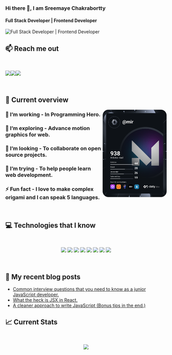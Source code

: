### Hi there 👋, I am Sreemaye Chakrabortty
#### Full Stack Developer | Frontend Developer
![Full Stack Developer | Frontend Developer](https://media.licdn.com/dms/image/D5616AQEP6EtXks9hcQ/profile-displaybackgroundimage-shrink_350_1400/0/1671511887025?e=1677110400&v=beta&t=l5YksZe7XrZ9bX7siKdT56soFSY-V1r0-cuYT-DVZF4)
## :mailbox: Reach me out

<br />

[<img height="75" src="https://github.com/mir-hussain/mir-hussain/blob/main/images/icons/Linkedin.png">](https://www.linkedin.com/in/sreemaye44/)[<img height="75" src="https://github.com/mir-hussain/mir-hussain/blob/main/images/icons/Facebook.png">](https://www.facebook.com/sreemaye.chakrabortty/)[<img height="75" src="https://github.com/mir-hussain/mir-hussain/blob/main/images/icons/Twitter.png"> </p>](https://twitter.com/_mir_hussain_)

<br />

## :eyes: Current overview

<div align="left">
<a href="https://app.daily.dev/mir"><img align="right" src="https://github.com/mir-hussain/mir-hussain/blob/main/devcard.svg" width="200" alt="Mir Hussain's Dev Card"/></a>
</div>

### 🔭 I’m working - In Programming Hero. 
### 🌱 I’m exploring - Advance motion graphics for web. 
### 👯 I’m looking - To collaborate on open source projects. 
### 🤔 I’m trying - To help people learn web development. 
### ⚡ Fun fact - I love to make complex origami and I can speak 5 languages.


<br />

## :computer: Technologies that I know
<br>
<p align="center">
<img src="https://github.com/mir-hussain/mir-hussain/blob/main/images/icons/HTML.png"/>
<img src="https://github.com/mir-hussain/mir-hussain/blob/main/images/icons/css.png"/>
<img src="https://github.com/mir-hussain/mir-hussain/blob/main/images/icons/JavaScript.png"/>
<img src="https://github.com/mir-hussain/mir-hussain/blob/main/images/icons/react.png"/>
<img src="https://github.com/mir-hussain/mir-hussain/blob/main/images/icons/tailwind.png"/>
<img src="https://github.com/mir-hussain/mir-hussain/blob/main/images/icons/Bootsrap.png"/>
<img src="https://github.com/mir-hussain/mir-hussain/blob/main/images/icons/node.png"/>
<img src="https://github.com/mir-hussain/mir-hussain/blob/main/images/icons/express.png"/>
</p><br/>

## :book: My recent blog posts
<!-- BLOG-POST-LIST:START -->
- [Common interview questions that you need to know as a junior JavaScript developer.](https://dev.to/mirhussain/common-interview-questions-that-you-need-to-know-as-a-junior-javascript-developer-29a6)
- [What the heck is JSX in React.](https://dev.to/mirhussain/what-the-heck-is-jsx-in-react-3f0a)
- [A cleaner approach to write JavaScript &lpar;Bonus tips in the end.&rpar;](https://dev.to/mirhussain/a-cleaner-approach-to-write-javascript-bonus-tips-in-the-end-58ng)
<!-- BLOG-POST-LIST:END -->


## :chart_with_upwards_trend: Current Stats

<br />
<p align="center">
  <img width="60%" src="https://github-readme-streak-stats.herokuapp.com/?user=mir-hussain&background=0D1117&sideNums=FFFFFF&sideLabels=9A9A9A&currStreakNum=FB8C00&dates=6E6E6E" />
</p>

